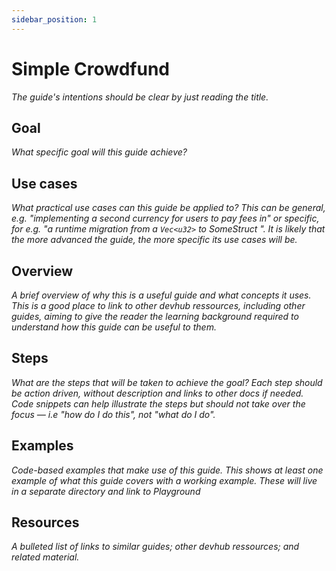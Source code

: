 ```yaml
---
sidebar_position: 1
---
```


# Simple Crowdfund

_The guide's intentions should be clear by just reading the title._

## Goal

_What specific goal will this guide achieve?_

## Use cases

_What practical use cases can this guide be applied to? This can be general, e.g. "implementing a second currency for users to pay fees in" or specific, for e.g. "a runtime migration from a `Vec<u32>` to SomeStruct ". It is likely that the more advanced the guide, the more specific its use cases will be._

## Overview

_A brief overview of why this is a useful guide and what concepts it uses. This is a good place to link to other devhub ressources, including other guides, aiming to give the reader the learning background required to understand how this guide can be useful to them._

## Steps

_What are the steps that will be taken to achieve the goal? Each step should be action driven, without description and links to other docs if needed. Code snippets can help illustrate the steps but should not take over the focus &mdash; i.e "how do I do this", not "what do I do"._

## Examples

_Code-based examples that make use of this guide. This shows at least one example of what this guide covers with a working example. These will live in a separate directory and link to Playground_

## Resources

_A bulleted list of links to similar guides; other devhub ressources; and related material._
